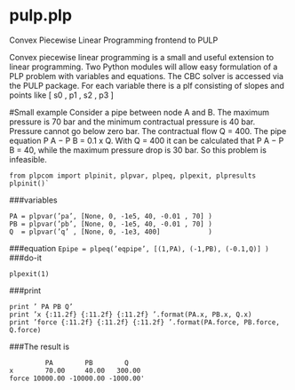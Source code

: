 # pulp.plp
Convex Piecewise Linear Programming frontend to PULP

Convex piecewise linear programming is a small and useful extension to linear programming.
Two Python modules will allow easy formulation of a PLP problem with variables and equations.
The CBC solver is accessed via the PULP package.
For each variable there is a plf consisting of slopes and points like [ s0 , p1 , s2 , p3 ]

#Small example
Consider a pipe between node A and B.
The maximum pressure is 70 bar and the minimum contractual pressure is 40 bar.
Pressure cannot go below zero bar.
The contractual flow Q = 400. The pipe equation P A − P B = 0.1 x Q.
With Q = 400 it can be calculated that P A − P B = 40, while the maximum pressure drop is 30 bar.
So this problem is infeasible.
```
from plpcom import plpinit, plpvar, plpeq, plpexit, plpresults
plpinit()`
```
###variables
```
PA = plpvar(’pa’, [None, 0, -1e5, 40, -0.01 , 70] )
PB = plpvar(’pb’, [None, 0, -1e5, 40, -0.01 , 70] )
Q  = plpvar(’q’ , [None, 0, -1e3, 400]            )
```
###equation
`Epipe = plpeq(’eqpipe’, [(1,PA), (-1,PB), (-0.1,Q)] )`
###do-it
```
plpexit(1)
```
###print
```
print ’ PA PB Q’
print ’x {:11.2f} {:11.2f} {:11.2f} ’.format(PA.x, PB.x, Q.x)
print ’force {:11.2f} {:11.2f} {:11.2f} ’.format(PA.force, PB.force, Q.force)
```
###The result is
```
         PA        PB        Q
x        70.00     40.00   300.00
force 10000.00 -10000.00 -1000.00'
```
